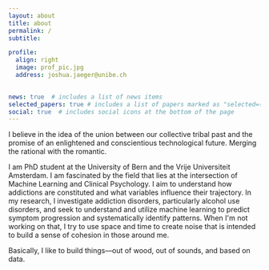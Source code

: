 ```yaml
---
layout: about
title: about
permalink: /
subtitle: 

profile:
  align: right
  image: prof_pic.jpg
  address: joshua.jaeger@unibe.ch
    

news: true  # includes a list of news items
selected_papers: true # includes a list of papers marked as "selected={true}"
social: true  # includes social icons at the bottom of the page
---
```

I believe in the idea of the union between our collective tribal past and the promise of an enlightened and conscientious technological future. Merging the rational with the romantic.


I am PhD student at the University of Bern and the Vrije Universiteit Amsterdam. I am fascinated by the field that lies at the intersection of Machine Learning and Clinical Psychology. I aim to understand how addictions are constituted and what variables influence their trajectory. In my research, I investigate addiction disorders, particularly alcohol use disorders, and seek to understand and utilize machine learning to predict symptom progression and systematically identify patterns. When I'm not working on that, I try to use space and time to create noise that is intended to build a sense of cohesion in those around me.

Basically, I like to build things—out of wood, out of sounds, and based on data.

